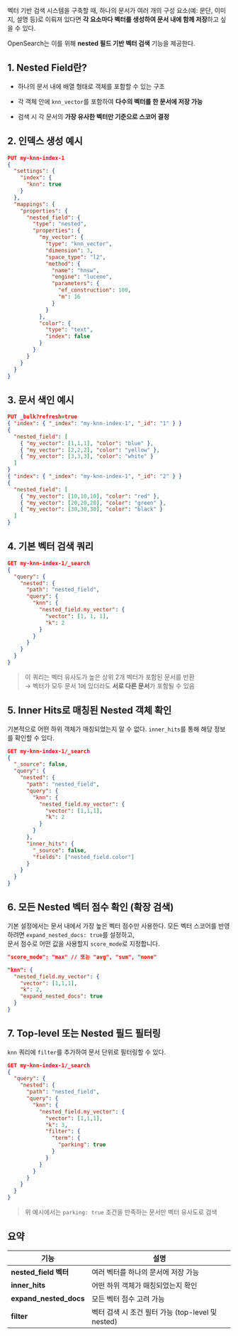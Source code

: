 벡터 기반 검색 시스템을 구축할 때, 하나의 문서가 여러 개의 구성 요소(예: 문단, 이미지, 설명 등)로 이뤄져 있다면 **각 요소마다 벡터를 생성하여 문서 내에 함께 저장**하고 싶을 수 있다.

OpenSearch는 이를 위해 **nested 필드 기반 벡터 검색** 기능을 제공한다.

## 1. Nested Field란?

- 하나의 문서 내에 배열 형태로 객체를 포함할 수 있는 구조
    
- 각 객체 안에 `knn_vector`를 포함하여 **다수의 벡터를 한 문서에 저장 가능**
    
- 검색 시 각 문서의 **가장 유사한 벡터만 기준으로 스코어 결정**

## 2. 인덱스 생성 예시

```json
PUT my-knn-index-1
{
  "settings": {
    "index": {
      "knn": true
    }
  },
  "mappings": {
    "properties": {
      "nested_field": {
        "type": "nested",
        "properties": {
          "my_vector": {
            "type": "knn_vector",
            "dimension": 3,
            "space_type": "l2",
            "method": {
              "name": "hnsw",
              "engine": "lucene",
              "parameters": {
                "ef_construction": 100,
                "m": 16
              }
            }
          },
          "color": {
            "type": "text",
            "index": false
          }
        }
      }
    }
  }
}
```


## 3. 문서 색인 예시

```json
PUT _bulk?refresh=true
{ "index": { "_index": "my-knn-index-1", "_id": "1" } }
{
  "nested_field": [
    { "my_vector": [1,1,1], "color": "blue" },
    { "my_vector": [2,2,2], "color": "yellow" },
    { "my_vector": [3,3,3], "color": "white" }
  ]
}
{ "index": { "_index": "my-knn-index-1", "_id": "2" } }
{
  "nested_field": [
    { "my_vector": [10,10,10], "color": "red" },
    { "my_vector": [20,20,20], "color": "green" },
    { "my_vector": [30,30,30], "color": "black" }
  ]
}
```


## 4. 기본 벡터 검색 쿼리

```json
GET my-knn-index-1/_search
{
  "query": {
    "nested": {
      "path": "nested_field",
      "query": {
        "knn": {
          "nested_field.my_vector": {
            "vector": [1, 1, 1],
            "k": 2
          }
        }
      }
    }
  }
}
```

> 이 쿼리는 벡터 유사도가 높은 상위 2개 벡터가 포함된 문서를 반환  
> → 벡터가 모두 문서 1에 있더라도 **서로 다른 문서**가 포함될 수 있음


## 5. Inner Hits로 매칭된 Nested 객체 확인

기본적으로 어떤 하위 객체가 매칭되었는지 알 수 없다.
`inner_hits`를 통해 해당 정보를 확인할 수 있다.

```json
GET my-knn-index-1/_search
{
  "_source": false,
  "query": {
    "nested": {
      "path": "nested_field",
      "query": {
        "knn": {
          "nested_field.my_vector": {
            "vector": [1,1,1],
            "k": 2
          }
        }
      },
      "inner_hits": {
        "_source": false,
        "fields": ["nested_field.color"]
      }
    }
  }
}
```


## 6. 모든 Nested 벡터 점수 확인 (확장 검색)

기본 설정에서는 문서 내에서 가장 높은 벡터 점수만 사용한다.
모든 벡터 스코어를 반영하려면 `expand_nested_docs: true`를 설정하고,  
문서 점수로 어떤 값을 사용할지 `score_mode`로 지정합니다.

```json
"score_mode": "max" // 또는 "avg", "sum", "none"
```

```json
"knn": {
  "nested_field.my_vector": {
    "vector": [1,1,1],
    "k": 2,
    "expand_nested_docs": true
  }
}
```


## 7. Top-level 또는 Nested 필드 필터링

`knn` 쿼리에 `filter`를 추가하여 문서 단위로 필터링할 수 있다.

```json
GET my-knn-index-1/_search
{
  "query": {
    "nested": {
      "path": "nested_field",
      "query": {
        "knn": {
          "nested_field.my_vector": {
            "vector": [1,1,1],
            "k": 3,
            "filter": {
              "term": {
                "parking": true
              }
            }
          }
        }
      }
    }
  }
}
```

> 위 예시에서는 `parking: true` 조건을 만족하는 문서만 벡터 유사도로 검색


## 요약

|기능|설명|
|---|---|
|**nested_field 벡터**|여러 벡터를 하나의 문서에 저장 가능|
|**inner_hits**|어떤 하위 객체가 매칭되었는지 확인|
|**expand_nested_docs**|모든 벡터 점수 고려 가능|
|**filter**|벡터 검색 시 조건 필터 가능 (top-level 및 nested)|
